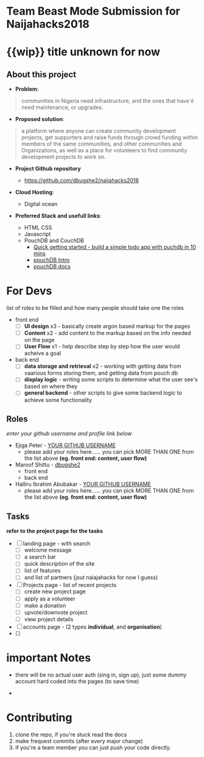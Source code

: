# Team Beast Mode Submission for Naijahacks2018

# {{wip}} title unknown for now

## About this project

- __Problem__:
> communities in Nigeria need infrastructure, and the ones that have it need maintenance, or upgrades.

- __Proposed solution__:
> a platform where anyone can create community development projects, get supporters and raise funds through crowd funding within members of the same communities, and other communities and Organizations, as well as a place for volunteers to find community development projects to work on.

- __Project Github repository__

	+ https://github.com/dbugshe2/naijahacks2018

- __Cloud Hosting__:
	+ Digital ocean

- __Preferred Stack and usefull links__:
    + HTML CSS
    + Javascript
    + PouchDB and CouchDB
		- [Quick getting started - build a simple todo app with puchdb in 10 mins](https://pouchdb.com/getting-started.html)
		- [pouchDB Intro](https://pouchdb.com/learn.html)
		- [pouchDB docs](https://pouchdb.com/guides/)


# For Devs
list of roles to be filled and how many people should take one the roles

- front end
	- [ ] __UI design__ x3 - basically create argon based markup for the pages
	- [ ] __Content__ x2 - add content to the markup based on the info needed on the page
	- [ ] __User Flow__ x1 - help describe step by step how the user would acheive a goal
- back end
	- [ ] __data storage and retrieval__ x2 - working with getting data from vaarious forms storing them, and getting data from pouch db
	- [ ] __display logic__ - writing some scripts to determine what the user see's based on where they
	- [ ] __general backend__ - other scripts to give some backend logic to achieve some functionality

## Roles
*enter your github username and profile link below*

- Ejiga Peter - [YOUR GITHUB USERNAME](https://github.com/YOUR_GITHUB_PROFILE_LINK_HERE)
	+ please add your roles here...... you can pick MORE THAN ONE from the list above **(eg. front end: content, user flow)**
- Maroof Shittu - [dbugshe2](https://github.com/dbugshe2)
	+ front end
	+ back end
- Halliru Ibrahim Abubakar - [YOUR GITHUB USERNAME](https://github.com/YOUR_GITHUB_PROFILE_LINK_HERE)
	+ please add your roles here...... you can pick MORE THAN ONE from the list above **(eg. front end: content, user flow)**

## Tasks

__refer to the project page for the tasks__


- [ ] landing page - with search
	+ [ ] welcome message
	+ [ ] a search bar
	+ [ ] quick description of the site
	+ [ ] list of features
	+ [ ] and list of partners (jsut naiajahacks for now I guess)
- [ ] Projects page - list of recent projects
	+ [ ] create new project page
	+ [ ] apply as a volunteer
	+ [ ] make a donation
	+ [ ] upvote/downvote project
	+ [ ] view project details
- [ ] accounts page - (2 types **individual**, and **organisation**)
- [ ]


# important Notes

- there will be no actual user auth (sing in, sign up), just some dummy account hard coded into the pages (to save time)

-

# Contributing

1. clone the repo, if you're stuck read the docs
2. make frequest commits (after every major change)
3. if you're a team member you can just push your code directly.
